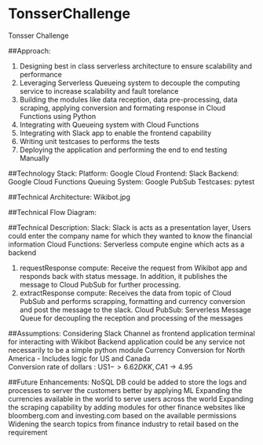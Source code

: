 # TonsserChallenge
Tonsser Challenge

##Approach:
1. Designing best in class serverless architecture to ensure scalability and performance
2. Leveraging Serverless Queueing system to decouple the computing service to increase scalability and fault torelance
3. Building the modules like data reception, data pre-processing, data scraping, applying conversion and formating response in  Cloud Functions using Python
4. Integrating with Queueing system with Cloud Functions
5. Integrating with Slack app to enable the frontend capability
5. Writing unit testcases to performs the tests
6. Deploying the application and performing the end to end testing Manually

##Technology Stack:
Platform: Google Cloud 
Frontend: Slack 
Backend: Google Cloud Functions
Queuing System: Google PubSub
Testcases: pytest

##Technical Architecture:
Wikibot.jpg

##Technical Flow Diagram:


##Technical Description:
Slack: Slack is acts as a presentation layer, Users could enter the company name for which they wanted to know the financial information
Cloud Functions: Serverless compute engine which acts as a backend
1. requestResponse compute: Receive the request from Wikibot app and responds back with status message. In addition, it publishes the message to Cloud PubSub for further processing. 
2. extractResponse compute: Receives the data from topic of Cloud PubSub and performs scrapping, formatting and currency conversion and post the message to the slack.
Cloud PubSub: Serverless Message Queue for decoupling the reception and processing of the messages 

##Assumptions:
Considering Slack Channel as frontend application terminal for interacting with Wikibot
Backend application could be any service not necessarily to be a simple python module
Currency Conversion for North America - Includes logic for US and Canada  
Conversion rate of dollars : US$1 -> 6.62 DKK, CA$1 -> 4.95

##Future Enhancements:
NoSQL DB could be added to store the logs and processes to server the customers better by applying ML
Expanding the currencies available in the world to serve users across the world
Expanding the scraping capability by adding modules for other finance websites like bloomberg.com and investing.com based on the available permissions
Widening the search topics from finance industry to retail based on the requirement 

